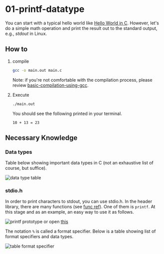# 01-printf-datatype

You can start with a typical hello world like [Hello World in C](https://en.wikipedia.org/wiki/%22Hello,_World!%22_program#C).
However, let's do a simple math operation and print the result out to the standard output, e.g., *stdout* in Linux.

## How to

1. compile
    ```sh
    gcc -o main.out main.c
    ```

    Note: if you're not comfortable with the compilation process, please review [basic-compilation-using-gcc](https://github.com/MATH6183001-Scientific-Computing-2210/basic-compilation-using-gcc).
2. Execute
    ```sh
    ./main.out
    ```

    You should see the following printed in your terminal.
    ```
    10 + 13 = 23
    ```


## Necessary Knowledge

### Data types

Table below showing important data types in C (not an exhaustive list of course, but suffice).

![data type table](https://cdn.techbeamers.com/wp-content/uploads/2019/01/C-Datatypes-Range-and-Sizes.png)

### stdio.h
In order to print characters to stdout, you can use stdio.h.
In the header library, there are many functions (see [func ref](https://en.wikibooks.org/wiki/C_Programming/stdio.h/Function_reference)).
One of them is `printf`.
At this stage and as an example, an easy way to use it as follows.

![printf prototype](https://upload.wikimedia.org/wikipedia/commons/2/2c/Printf.svg "printf prototype")
or open [this](https://upload.wikimedia.org/wikipedia/commons/2/2c/Printf.svg)

The notation `%` is called a format specifier. 
Below is a table showing list of format specifiers and data types.

![table format specifier](https://i0.wp.com/masterprograming.com/wp-content/uploads/2019/09/format-specifiers-in-c-language.jpg "table format specifier")

